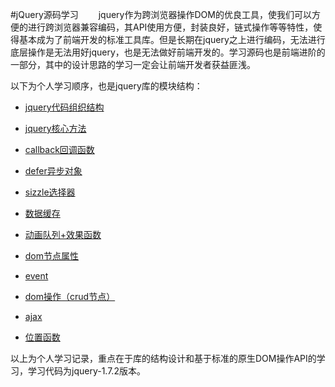 #jQuery源码学习
　　jquery作为跨浏览器操作DOM的优良工具，使我们可以方便的进行跨浏览器兼容编码，其API使用方便，封装良好，链式操作等等特性，使得基本成为了前端开发的标准工具库。但是长期在jquery之上进行编码，无法进行底层操作是无法用好jquery，也是无法做好前端开发的。学习源码也是前端进阶的一部分，其中的设计思路的学习一定会让前端开发者获益匪浅。

以下为个人学习顺序，也是jquery库的模块结构：

- [jquery代码组织结构](jq-structure.html)

- [jquery核心方法](jq-core.html)

- [callback回调函数](jq-callback.html)

- [defer异步对象](jq-defer.html)

- [sizzle选择器](jq-sizzle.html)

- [数据缓存](jq-data-cache.html)

- [动画队列+效果函数](jq-fx.html)

- [dom节点属性](jq-dom-attr.html)

- [event](jq-event.html)

- [dom操作（crud节点）](jq-dom-crud.html)

- [ajax](jq-ajax.html)

- [位置函数](jq-position.html)

以上为个人学习记录，重点在于库的结构设计和基于标准的原生DOM操作API的学习，学习代码为jquery-1.7.2版本。